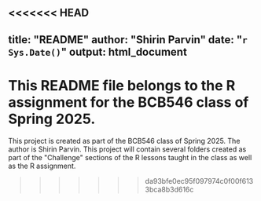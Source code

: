 <<<<<<< HEAD
---
title: "README"
author: "Shirin Parvin"
date: "`r Sys.Date()`"
output: html_document
---

This README file belongs to the R assignment for the BCB546 class of Spring 2025.
=======
This project is created as part of the BCB546 class of Spring 2025.
The author is Shirin Parvin.
This project will contain several folders created as part of the "Challenge" sections of the R lessons taught in the class as well as the R assignment.
>>>>>>> da93bfe0ec95f097974c0f00f6133bca8b3d616c
